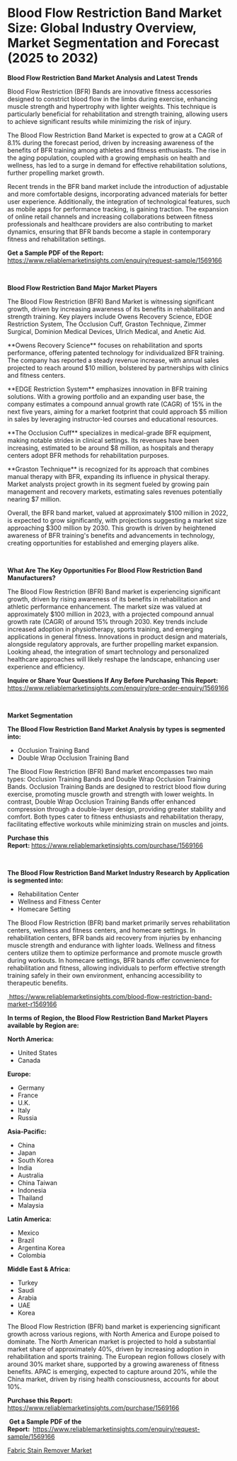 <p><h1>Blood Flow Restriction Band Market Size: Global Industry Overview, Market Segmentation and Forecast (2025 to 2032)</h1></p><p><strong>Blood Flow Restriction Band Market Analysis and Latest Trends</strong></p>
<p><p>Blood Flow Restriction (BFR) Bands are innovative fitness accessories designed to constrict blood flow in the limbs during exercise, enhancing muscle strength and hypertrophy with lighter weights. This technique is particularly beneficial for rehabilitation and strength training, allowing users to achieve significant results while minimizing the risk of injury.</p><p>The Blood Flow Restriction Band Market is expected to grow at a CAGR of 8.1% during the forecast period, driven by increasing awareness of the benefits of BFR training among athletes and fitness enthusiasts. The rise in the aging population, coupled with a growing emphasis on health and wellness, has led to a surge in demand for effective rehabilitation solutions, further propelling market growth.</p><p>Recent trends in the BFR band market include the introduction of adjustable and more comfortable designs, incorporating advanced materials for better user experience. Additionally, the integration of technological features, such as mobile apps for performance tracking, is gaining traction. The expansion of online retail channels and increasing collaborations between fitness professionals and healthcare providers are also contributing to market dynamics, ensuring that BFR bands become a staple in contemporary fitness and rehabilitation settings.</p></p>
<p><strong>Get a Sample PDF of the Report:&nbsp;</strong> <a href="https://www.reliablemarketinsights.com/enquiry/request-sample/1569166?utm_campaign=2143&utm_medium=2&utm_source=Github&utm_content=ia&utm_term=07022025&utm_id=blood-flow-restriction-band">https://www.reliablemarketinsights.com/enquiry/request-sample/1569166</a></p>
<p>&nbsp;</p>
<p><strong>Blood Flow Restriction Band Major Market Players</strong></p>
<p><p>The Blood Flow Restriction (BFR) Band Market is witnessing significant growth, driven by increasing awareness of its benefits in rehabilitation and strength training. Key players include Owens Recovery Science, EDGE Restriction System, The Occlusion Cuff, Graston Technique, Zimmer Surgical, Dominion Medical Devices, Ulrich Medical, and Anetic Aid.</p><p>**Owens Recovery Science** focuses on rehabilitation and sports performance, offering patented technology for individualized BFR training. The company has reported a steady revenue increase, with annual sales projected to reach around $10 million, bolstered by partnerships with clinics and fitness centers.</p><p>**EDGE Restriction System** emphasizes innovation in BFR training solutions. With a growing portfolio and an expanding user base, the company estimates a compound annual growth rate (CAGR) of 15% in the next five years, aiming for a market footprint that could approach $5 million in sales by leveraging instructor-led courses and educational resources.</p><p>**The Occlusion Cuff** specializes in medical-grade BFR equipment, making notable strides in clinical settings. Its revenues have been increasing, estimated to be around $8 million, as hospitals and therapy centers adopt BFR methods for rehabilitation purposes. </p><p>**Graston Technique** is recognized for its approach that combines manual therapy with BFR, expanding its influence in physical therapy. Market analysts project growth in its segment fueled by growing pain management and recovery markets, estimating sales revenues potentially nearing $7 million.</p><p>Overall, the BFR band market, valued at approximately $100 million in 2022, is expected to grow significantly, with projections suggesting a market size approaching $300 million by 2030. This growth is driven by heightened awareness of BFR training's benefits and advancements in technology, creating opportunities for established and emerging players alike.</p></p>
<p>&nbsp;</p>
<p><strong>What Are The Key Opportunities For Blood Flow Restriction Band Manufacturers?</strong></p>
<p><p>The Blood Flow Restriction (BFR) Band market is experiencing significant growth, driven by rising awareness of its benefits in rehabilitation and athletic performance enhancement. The market size was valued at approximately $100 million in 2023, with a projected compound annual growth rate (CAGR) of around 15% through 2030. Key trends include increased adoption in physiotherapy, sports training, and emerging applications in general fitness. Innovations in product design and materials, alongside regulatory approvals, are further propelling market expansion. Looking ahead, the integration of smart technology and personalized healthcare approaches will likely reshape the landscape, enhancing user experience and efficiency.</p></p>
<p><strong>Inquire or Share Your Questions If Any Before Purchasing This Report:</strong> <a href="https://www.reliablemarketinsights.com/enquiry/pre-order-enquiry/1569166?utm_campaign=2143&utm_medium=2&utm_source=Github&utm_content=ia&utm_term=07022025&utm_id=blood-flow-restriction-band">https://www.reliablemarketinsights.com/enquiry/pre-order-enquiry/1569166</a></p>
<p>&nbsp;</p>
<p><strong>Market Segmentation</strong></p>
<p><strong>The Blood Flow Restriction Band Market Analysis by types is segmented into:</strong></p>
<p><ul><li>Occlusion Training Band</li><li>Double Wrap Occlusion Training Band</li></ul></p>
<p><p>The Blood Flow Restriction (BFR) Band market encompasses two main types: Occlusion Training Bands and Double Wrap Occlusion Training Bands. Occlusion Training Bands are designed to restrict blood flow during exercise, promoting muscle growth and strength with lower weights. In contrast, Double Wrap Occlusion Training Bands offer enhanced compression through a double-layer design, providing greater stability and comfort. Both types cater to fitness enthusiasts and rehabilitation therapy, facilitating effective workouts while minimizing strain on muscles and joints.</p></p>
<p><strong>Purchase this Report:&nbsp;</strong><a href="https://www.reliablemarketinsights.com/purchase/1569166?utm_campaign=2143&utm_medium=2&utm_source=Github&utm_content=ia&utm_term=07022025&utm_id=blood-flow-restriction-band">https://www.reliablemarketinsights.com/purchase/1569166</a></p>
<p>&nbsp;</p>
<p><strong>The Blood Flow Restriction Band Market Industry Research by Application is segmented into:</strong></p>
<p><ul><li>Rehabilitation Center</li><li>Wellness and Fitness Center</li><li>Homecare Setting</li></ul></p>
<p><p>The Blood Flow Restriction (BFR) band market primarily serves rehabilitation centers, wellness and fitness centers, and homecare settings. In rehabilitation centers, BFR bands aid recovery from injuries by enhancing muscle strength and endurance with lighter loads. Wellness and fitness centers utilize them to optimize performance and promote muscle growth during workouts. In homecare settings, BFR bands offer convenience for rehabilitation and fitness, allowing individuals to perform effective strength training safely in their own environment, enhancing accessibility to therapeutic benefits.</p></p>
<p><a href="https://www.reliablemarketinsights.com/blood-flow-restriction-band-market-r1569166?utm_campaign=2143&utm_medium=2&utm_source=Github&utm_content=ia&utm_term=07022025&utm_id=blood-flow-restriction-band">&nbsp;https://www.reliablemarketinsights.com/blood-flow-restriction-band-market-r1569166</a></p>
<p><strong>In terms of Region, the Blood Flow Restriction Band Market Players available by Region are:</strong></p>
<p>
    <p> <strong> North America: </strong>
        <ul>
            <li>United States</li>
            <li>Canada</li>
        </ul>
        </p> 
    <p> <strong> Europe: </strong>
        <ul>
            <li>Germany</li>
            <li>France</li>
            <li>U.K.</li>
            <li>Italy</li>
            <li>Russia</li>
        </ul>
        </p> 
    <p> <strong> Asia-Pacific: </strong>
        <ul>
            <li>China</li>
            <li>Japan</li>
            <li>South Korea</li>
            <li>India</li>
            <li>Australia</li>
            <li>China Taiwan</li>
            <li>Indonesia</li>
            <li>Thailand</li>
            <li>Malaysia</li>
        </ul>
        </p> 
    <p> <strong> Latin America: </strong>
        <ul>
            <li>Mexico</li>
            <li>Brazil</li>
            <li>Argentina Korea</li>
            <li>Colombia</li>
        </ul>
        </p> 
    <p> <strong> Middle East & Africa: </strong>
        <ul>
            <li>Turkey</li>
            <li>Saudi</li>
            <li>Arabia</li>
            <li>UAE</li>
            <li>Korea</li>
        </ul>
    </p>
    </p>
<p><p>The Blood Flow Restriction (BFR) band market is experiencing significant growth across various regions, with North America and Europe poised to dominate. The North American market is projected to hold a substantial market share of approximately 40%, driven by increasing adoption in rehabilitation and sports training. The European region follows closely with around 30% market share, supported by a growing awareness of fitness benefits. APAC is emerging, expected to capture around 20%, while the China market, driven by rising health consciousness, accounts for about 10%.</p></p>
<p><strong>Purchase this Report: </strong><a href="https://www.reliablemarketinsights.com/purchase/1569166?utm_campaign=2143&utm_medium=2&utm_source=Github&utm_content=ia&utm_term=07022025&utm_id=blood-flow-restriction-band">https://www.reliablemarketinsights.com/purchase/1569166</a></p>
<p>&nbsp;<strong>Get a Sample PDF of the Report:&nbsp;&nbsp;</strong><a href="https://www.reliablemarketinsights.com/enquiry/request-sample/1569166?utm_campaign=2143&utm_medium=2&utm_source=Github&utm_content=ia&utm_term=07022025&utm_id=blood-flow-restriction-band">https://www.reliablemarketinsights.com/enquiry/request-sample/1569166</a></p>
<p><strong></strong></p>
<p><p><a href="https://github.com/FlorianWolf90/Market-Research-Report-List-1/blob/main/fabric-stain-remover-market.md?utm_campaign=2143&utm_medium=2&utm_source=Github&utm_content=ia&utm_term=07022025&utm_id=blood-flow-restriction-band">Fabric Stain Remover Market</a></p></p>